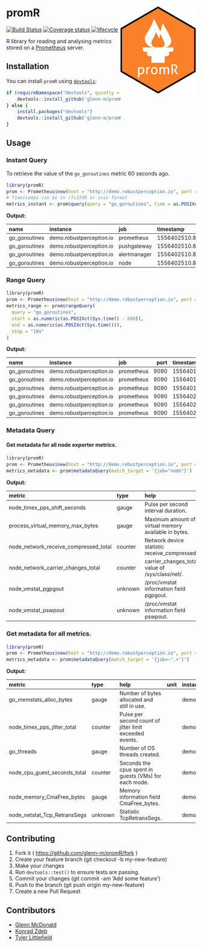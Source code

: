
<!-- README.md is generated from README.Rmd. Please edit that file -->

# promR <img src="man/figures/logo.png" align="right" />

[![Build
Status](https://travis-ci.org/glenn-m/promR.svg?branch=master)](https://travis-ci.org/glenn-m/promR)
[![Coverage
status](https://codecov.io/gh/glenn-m/promR/branch/master/graph/badge.svg)](https://codecov.io/github/glenn-m/promR?branch=master)
[![lifecycle](https://img.shields.io/badge/lifecycle-experimental-orange.svg)](https://www.tidyverse.org/lifecycle/#experimental)

R library for reading and analysing metrics stored on a
[Prometheus](https://prometheus.io/) server.

## Installation

You can install `promR` using
[`devtools`](https://github.com/r-lib/devtools):

``` r
if (requireNamespace("devtools", quietly = TRUE)) {
    devtools::install_github('glenn-m/promR')
} else {
    install.packages("devtools")
    devtools::install_github('glenn-m/promR')
}
```

## Usage

### Instant Query

To retrieve the value of the `go_goroutines` metric 60 seconds ago.

``` r
library(promR)
prom <- Prometheus$new(host = "http://demo.robustperception.io", port = 9090)
# Timestamps can be in rfc3339 or unix format
metrics_instant <- prom$query(query = "go_goroutines", time = as.POSIXct(Sys.time() - 60))
```

**Output:**

| name           | instance                 | job          | timestamp      | value | port |
| :------------- | :----------------------- | :----------- | :------------- | ----: | ---: |
| go\_goroutines | demo.robustperception.io | prometheus   | 1556402510.823 |    93 | 9090 |
| go\_goroutines | demo.robustperception.io | pushgateway  | 1556402510.823 |    43 | 9091 |
| go\_goroutines | demo.robustperception.io | alertmanager | 1556402510.823 |    34 | 9093 |
| go\_goroutines | demo.robustperception.io | node         | 1556402510.823 |    10 | 9100 |

### Range Query

``` r
library(promR)
prom <- Prometheus$new(host = "http://demo.robustperception.io", port = 9090)
metrics_range <- prom$rangeQuery(
  query = "go_goroutines",
  start = as.numeric(as.POSIXct(Sys.time() - 600)),
  end = as.numeric(as.POSIXct(Sys.time())),
  step = "10s"
)
```

**Output:**

| **name**       | instance                 | job        | port | timestamp      | value |
| :------------- | :----------------------- | :--------- | ---: | :------------- | ----: |
| go\_goroutines | demo.robustperception.io | prometheus | 9090 | 1556401970.999 |    97 |
| go\_goroutines | demo.robustperception.io | prometheus | 9090 | 1556401980.999 |    96 |
| go\_goroutines | demo.robustperception.io | prometheus | 9090 | 1556401990.999 |    96 |
| go\_goroutines | demo.robustperception.io | prometheus | 9090 | 1556402000.999 |    96 |
| go\_goroutines | demo.robustperception.io | prometheus | 9090 | 1556402010.999 |    96 |
| go\_goroutines | demo.robustperception.io | prometheus | 9090 | 1556402020.999 |    96 |

### Metadata Query

#### Get metadata for all node exporter metrics.

``` r
library(promR)
prom <- Prometheus$new(host = "http://demo.robustperception.io", port = 9090)
metrics_metadata <- prom$metadataQuery(match_target = '{job="node"}')
```

**Output:**

| metric                                    | type    | help                                                     | unit | instance                      | job  |
| :---------------------------------------- | :------ | :------------------------------------------------------- | :--- | :---------------------------- | :--- |
| node\_timex\_pps\_shift\_seconds          | gauge   | Pulse per second interval duration.                      |      | demo.robustperception.io:9100 | node |
| process\_virtual\_memory\_max\_bytes      | gauge   | Maximum amount of virtual memory available in bytes.     |      | demo.robustperception.io:9100 | node |
| node\_network\_receive\_compressed\_total | counter | Network device statistic receive\_compressed.            |      | demo.robustperception.io:9100 | node |
| node\_network\_carrier\_changes\_total    | counter | carrier\_changes\_total value of /sys/class/net/<iface>. |      | demo.robustperception.io:9100 | node |
| node\_vmstat\_pgpgout                     | unknown | /proc/vmstat information field pgpgout.                  |      | demo.robustperception.io:9100 | node |
| node\_vmstat\_pswpout                     | unknown | /proc/vmstat information field pswpout.                  |      | demo.robustperception.io:9100 | node |

### Get metadata for all metrics.

``` r
library(promR)
prom <- Prometheus$new(host = "http://demo.robustperception.io", port = 9090)
metrics_metadata <- prom$metadataQuery(match_target = '{job=~".+"}')
```

**Output:**

| metric                           | type    | help                                                    | unit | instance                      | job  |
| :------------------------------- | :------ | :------------------------------------------------------ | :--- | :---------------------------- | :--- |
| go\_memstats\_alloc\_bytes       | gauge   | Number of bytes allocated and still in use.             |      | demo.robustperception.io:9100 | node |
| node\_timex\_pps\_jitter\_total  | counter | Pulse per second count of jitter limit exceeded events. |      | demo.robustperception.io:9100 | node |
| go\_threads                      | gauge   | Number of OS threads created.                           |      | demo.robustperception.io:9100 | node |
| node\_cpu\_guest\_seconds\_total | counter | Seconds the cpus spent in guests (VMs) for each mode.   |      | demo.robustperception.io:9100 | node |
| node\_memory\_CmaFree\_bytes     | gauge   | Memory information field CmaFree\_bytes.                |      | demo.robustperception.io:9100 | node |
| node\_netstat\_Tcp\_RetransSegs  | unknown | Statistic TcpRetransSegs.                               |      | demo.robustperception.io:9100 | node |

## Contributing

1.  Fork it ( <https://github.com/glenn-m/promR/fork> )
2.  Create your feature branch (git checkout -b my-new-feature)
3.  Make your changes
4.  Run `devtools::test()` to ensure tests are passing.
5.  Commit your changes (git commit -am ‘Add some feature’)
6.  Push to the branch (git push origin my-new-feature)
7.  Create a new Pull Request

## Contributors

  - [Glenn McDonald](https://github.com/glenn-m)
  - [Konrad Zdeb](https://github.com/konradedgar)
  - [Tyler Littlefield](https://github.com/tyluRp)
